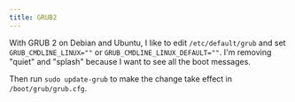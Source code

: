 ```yaml
---
title: GRUB2
---
```

With GRUB 2 on Debian and Ubuntu, I like to edit `/etc/default/grub` and set `GRUB_CMDLINE_LINUX=""` or `GRUB_CMDLINE_LINUX_DEFAULT=""`. I'm removing "quiet" and "splash" because I want to see all the boot messages.

Then run `sudo update-grub` to make the change take effect in `/boot/grub/grub.cfg`.
